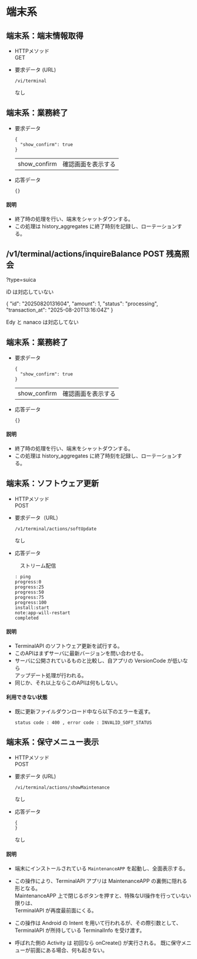 # 端末系

## 端末系：端末情報取得

- HTTPメソッド  
  GET

- 要求データ (URL)
  ```
  /vi/terminal
  ```

  なし






## 端末系：業務終了

- 要求データ
  ```
  {
    "show_confirm": true
  }
  ```
  |  |  |
  |---|---|
  | show_confirm | 確認画面を表示する |

- 応答データ
  ```
  {}
  ```

#### 説明

- 終了時の処理を行い、端末をシャットダウンする。
- この処理は history_aggregates に終了時刻を記録し、ローテーションする。
  



## 	/v1/terminal/actions/inquireBalance	POST	残高照会

?type=suica

iD は対応していない


{
"id": "20250820131604",
"amount": 1,
"status": "processing",
"transaction_at": "2025-08-20T13:16:04Z"
}

Edy と nanaco は対応してない


## 端末系：業務終了

- 要求データ
  ```
  {
    "show_confirm": true
  }
  ```
  |  |  |
  |---|---|
  | show_confirm | 確認画面を表示する |

- 応答データ
  ```
  {}
  ```

#### 説明

- 終了時の処理を行い、端末をシャットダウンする。
- この処理は history_aggregates に終了時刻を記録し、ローテーションする。
  


## 端末系：ソフトウェア更新

- HTTPメソッド  
  POST

- 要求データ（URL）
  ```
  /v1/terminal/actions/softUpdate
  ```

  なし

- 応答データ  

  　ストリーム配信

    ```
    : ping
    progress:0
    progress:25
    progress:50
    progress:75
    progress:100
    install:start
    note:app-will-restart
    completed
    ```

#### 説明

- TerminalAPI のソフトウェア更新を試行する。
- このAPIはまずサーバに最新バージョンを問い合わせる。   
- サーバに公開されているものと比較し、自アプリの VersionCode が低いなら   
  アップデート処理が行われる。
- 同じか、それ以上ならこのAPIは何もしない。

#### 利用できない状態

- 既に更新ファイルダウンロード中なら以下のエラーを返す。  

  `status code : 400 , error code : INVALID_SOFT_STATUS`



## 端末系：保守メニュー表示

- HTTPメソッド  
  POST

- 要求データ (URL)
  ```
  /vi/terminal/actions/showMaintenance
  ```

  なし

- 応答データ
  ```
  {
  }
  ```
  なし

#### 説明

- 端末にインストールされている `MaintenanceAPP` を起動し、全面表示する。
- この操作により、TerminalAPI アプリは MaintenanceAPP の裏側に隠れる形となる。  
  MaintenanceAPP 上で閉じるボタンを押すと、特殊なUI操作を行っていない限りは、  
  TerminalAPI が再度最前面にくる。

- この操作は Android の Intent を用いて行われるが、その際引数として、  
  TerminalAPI が所持している TerminalInfo を受け渡す。

- 呼ばれた側の Activity は 初回なら onCreate() が実行される。
  既に保守メニューが前面にある場合、何も起きない。


